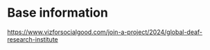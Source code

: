 # Base information
https://www.vizforsocialgood.com/join-a-project/2024/global-deaf-research-institute
